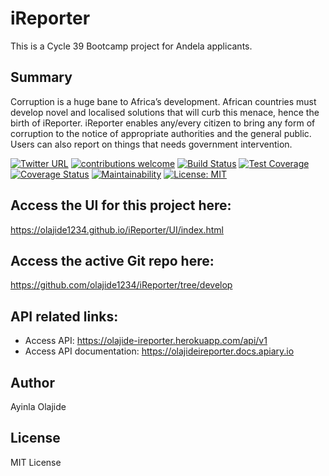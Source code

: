 # iReporter
This is a Cycle 39 Bootcamp project for Andela applicants.

## Summary
Corruption is a huge bane to Africa’s development. African countries must develop novel and
localised solutions that will curb this menace, hence the birth of iReporter. iReporter enables
any/every citizen to bring any form of corruption to the notice of appropriate authorities and the
general public. Users can also report on things that needs government intervention.


[![Twitter URL](https://img.shields.io/twitter/url/http/shields.io.svg?style=social)](https://twitter.com/ayinlaolajide)   [![contributions welcome](https://img.shields.io/badge/contributions-welcome-brightgreen.svg?style=flat)](https://github.com/dwyl/esta/issues)  [![Build Status](https://travis-ci.com/olajide1234/iReporter.svg?branch=develop)](https://travis-ci.com/olajide1234/iReporter)  [![Test Coverage](https://api.codeclimate.com/v1/badges/42fe6772918d6bed108c/test_coverage)](https://codeclimate.com/github/olajide1234/iReporter/test_coverage)  [![Coverage Status](https://coveralls.io/repos/github/olajide1234/iReporter/badge.svg?branch=chore%2Ftroubleshoot-test-coverage)](https://coveralls.io/github/olajide1234/iReporter?branch=chore%2Ftroubleshoot-test-coverage)  [![Maintainability](https://api.codeclimate.com/v1/badges/42fe6772918d6bed108c/maintainability)](https://codeclimate.com/github/olajide1234/iReporter/maintainability) [![License: MIT](https://img.shields.io/badge/License-MIT-yellow.svg)](https://opensource.org/licenses/MIT)

## Access the UI for this project here:
https://olajide1234.github.io/iReporter/UI/index.html

## Access the active Git repo here:
https://github.com/olajide1234/iReporter/tree/develop

## API related links:
- Access API: https://olajide-ireporter.herokuapp.com/api/v1
- Access API documentation: https://olajideireporter.docs.apiary.io

## Author
Ayinla Olajide

## License
MIT License

